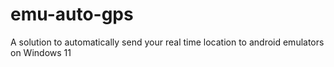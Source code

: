 # emu-auto-gps
A solution to automatically send your real time location to android emulators on Windows 11
